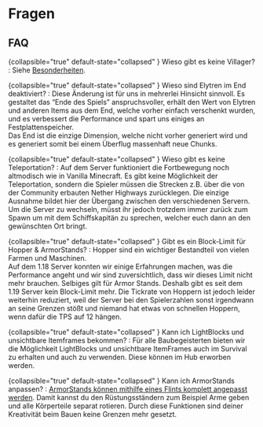 # Fragen

## FAQ

{collapsible="true" default-state="collapsed" }
Wieso gibt es keine Villager?
: Siehe [Besonderheiten](specials.md#keine-villager "Klicke hier für mehr Information").

{collapsible="true" default-state="collapsed" }
Wieso sind Elytren im End deaktiviert?
: Diese Änderung ist für uns in mehrerlei Hinsicht sinnvoll. Es gestaltet das “Ende des Spiels” anspruchsvoller, erhält
den Wert von Elytren und anderen Items aus dem End, welche vorher einfach verschenkt wurden, und es verbessert die
Performance und spart uns einiges an Festplattenspeicher. \
Das End ist die einzige Dimension, welche nicht vorher generiert wird und es generiert somit bei einem Überflug
massenhaft neue Chunks.

{collapsible="true" default-state="collapsed" }
Wieso gibt es keine Teleportation?
: Auf dem Server funktioniert die Fortbewegung noch altmodisch wie in Vanilla Minecraft. Es gibt keine Möglichkeit der
Teleportation, sondern die Spieler müssen die Strecken z.B. über die von der Community erbauten Nether Highways
zurücklegen. Die einzige Ausnahme bildet hier der Übergang zwischen den verschiedenen Servern. Um die Server zu
wechseln, müsst ihr jedoch trotzdem immer zurück zum Spawn um mit dem Schiffskapitän zu sprechen, welcher euch dann an
den gewünschten Ort bringt.

{collapsible="true" default-state="collapsed" }
Gibt es ein Block-Limit für Hopper & ArmorStands?
: Hopper sind ein wichtiger Bestandteil von vielen Farmen und Maschinen. \
Auf dem 1.18 Server konnten wir einige Erfahrungen machen, was die Performance angeht und wir sind zuversichtlich, dass
wir dieses Limit nicht mehr brauchen. Selbiges gilt für Armor Stands. Deshalb gibt es seit dem 1.19 Server kein
Block-Limit mehr. Die Tickrate von Hoppern ist jedoch leider weiterhin reduziert, weil der Server bei den Spielerzahlen
sonst irgendwann an seine Grenzen stößt und niemand hat etwas von schnellen Hoppern, wenn dafür die TPS auf 12 hängen.

{collapsible="true" default-state="collapsed" }
Kann ich LightBlocks und unsichtbare Itemframes bekommen?
: Für alle Baubegeisterten bieten wir die Möglichkeit LightBlocks und unsichtbare ItemFrames auch im Survival zu
erhalten und auch zu verwenden. Diese können im Hub erworben werden.

{collapsible="true" default-state="collapsed" }
Kann ich ArmorStands anpassen?
: [ArmorStands können mithilfe eines Flints komplett angepasst werden](cosmetics.md "Klicke hier für mehr Information").
Damit kannst du den Rüstungsständern zum Beispiel Arme geben und alle Körperteile separat rotieren. Durch diese
Funktionen sind deiner Kreativität beim Bauen keine Grenzen mehr gesetzt.